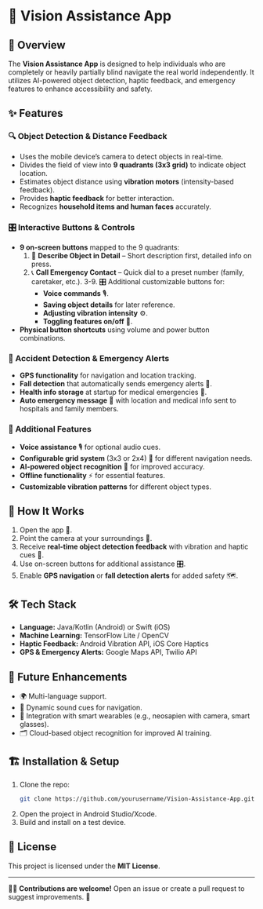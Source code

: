 # 📱 Vision Assistance App

## 📝 Overview
The **Vision Assistance App** is designed to help individuals who are completely or heavily partially blind navigate the real world independently. It utilizes AI-powered object detection, haptic feedback, and emergency features to enhance accessibility and safety.

## ✨ Features

### 🔍 Object Detection & Distance Feedback
- Uses the mobile device’s camera to detect objects in real-time.
- Divides the field of view into **9 quadrants (3x3 grid)** to indicate object location.
- Estimates object distance using **vibration motors** (intensity-based feedback).
- Provides **haptic feedback** for better interaction.
- Recognizes **household items and human faces** accurately.

### 🎛️ Interactive Buttons & Controls
- **9 on-screen buttons** mapped to the 9 quadrants:
  1. 📝 **Describe Object in Detail** – Short description first, detailed info on press.
  2. 📞 **Call Emergency Contact** – Quick dial to a preset number (family, caretaker, etc.).
  3-9. 🎛️ Additional customizable buttons for:
     - **Voice commands** 🎙️.
     - **Saving object details** for later reference.
     - **Adjusting vibration intensity** ⚙️.
     - **Toggling features on/off** 📴.
- **Physical button shortcuts** using volume and power button combinations.

### 🚨 Accident Detection & Emergency Alerts
- **GPS functionality** for navigation and location tracking.
- **Fall detection** that automatically sends emergency alerts 📡.
- **Health info storage** at startup for medical emergencies 🏥.
- **Auto emergency message** 📩 with location and medical info sent to hospitals and family members.

### 🔧 Additional Features
- **Voice assistance** 🎙️ for optional audio cues.
- **Configurable grid system** (3x3 or 2x4) 📐 for different navigation needs.
- **AI-powered object recognition** 🤖 for improved accuracy.
- **Offline functionality** ⚡ for essential features.
- **Customizable vibration patterns** for different object types.

## 🚀 How It Works
1. Open the app 📲.
2. Point the camera at your surroundings 🎥.
3. Receive **real-time object detection feedback** with vibration and haptic cues 📳.
4. Use on-screen buttons for additional assistance 🎛️.
5. Enable **GPS navigation** or **fall detection alerts** for added safety 🗺️.

## 🛠️ Tech Stack
- **Language:** Java/Kotlin (Android) or Swift (iOS)
- **Machine Learning:** TensorFlow Lite / OpenCV
- **Haptic Feedback:** Android Vibration API, iOS Core Haptics
- **GPS & Emergency Alerts:** Google Maps API, Twilio API

## 📌 Future Enhancements
- 🌍 Multi-language support.
- 🎵 Dynamic sound cues for navigation.
- 🦾 Integration with smart wearables (e.g., neosapien with camera, smart glasses).
- 🗂️ Cloud-based object recognition for improved AI training.

## 🏗️ Installation & Setup
1. Clone the repo:
   ```bash
   git clone https://github.com/yourusername/Vision-Assistance-App.git
   ```
2. Open the project in Android Studio/Xcode.
3. Build and install on a test device.

## 📜 License
This project is licensed under the **MIT License**.

---
👨‍💻 **Contributions are welcome!** Open an issue or create a pull request to suggest improvements. 🚀


